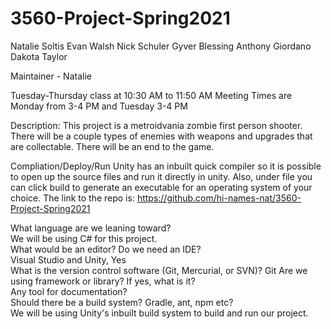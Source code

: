 # 3560-Project-Spring2021
Natalie Soltis
Evan Walsh
Nick Schuler
Gyver Blessing
Anthony Giordano
Dakota Taylor

Maintainer - Natalie

Tuesday-Thursday class at 10:30 AM to 11:50 AM
Meeting Times are Monday from 3-4 PM and Tuesday 3-4 PM

Description:
This project is a metroidvania zombie first person shooter. There will be a couple types of enemies with weapons and upgrades that are collectable. There will be an end to the game.

Compliation/Deploy/Run
Unity has an inbuilt quick compiler so it is possible to open up the source files and run it directly in unity. Also, under file you can click build to generate an executable for an operating system of your choice.
The link to the repo is: https://github.com/hi-names-nat/3560-Project-Spring2021

What language are we leaning toward?  
We will be using C# for this project.  
What would be an editor? Do we need an IDE?  
Visual Studio and Unity, Yes  
What is the version control software (Git, Mercurial, or SVN)?
Git
Are we using framework or library? If yes, what is it?  
Any tool for documentation?  
Should there be a build system? Gradle, ant, npm etc?  
We will be using Unity's inbuilt build system to build and run our project.  
